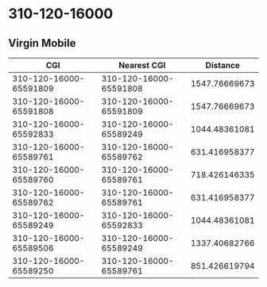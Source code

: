 # 310-120-16000
## Virgin Mobile


| CGI | Nearest CGI | Distance |
|-----|-------------|----------|
| 310-120-16000-65591809 | 310-120-16000-65591808 | 1547.76669673 |
| 310-120-16000-65591808 | 310-120-16000-65591809 | 1547.76669673 |
| 310-120-16000-65592833 | 310-120-16000-65589249 | 1044.48361081 |
| 310-120-16000-65589761 | 310-120-16000-65589762 | 631.416958377 |
| 310-120-16000-65589760 | 310-120-16000-65589761 | 718.426146335 |
| 310-120-16000-65589762 | 310-120-16000-65589761 | 631.416958377 |
| 310-120-16000-65589249 | 310-120-16000-65592833 | 1044.48361081 |
| 310-120-16000-65589506 | 310-120-16000-65589249 | 1337.40682766 |
| 310-120-16000-65589250 | 310-120-16000-65589761 | 851.426619794 |
